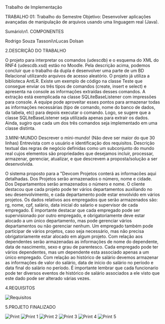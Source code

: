 Trabalho de Implementação

TRABALHO 01: Trabalho do Semestre
Objetivo: Desenvolver aplicações avançadas de manipulação de arquivos usando uma linguagem real (Java).

Sumário\n1. COMPONENTES

Rodrigo Souza Tassoni\nLucas Dolsan

2.DESCRIÇÃO DO TRABALHO

O projeto para interpretar os comandos (udescdb) e o esquema do XML do RNF4 (udescdb.xsd) estão no Moodle. Pela
descrição acima, podemos concluir que o trabalho da dupla é desenvolver uma parte de um BD Relacional utilizando
arquivos de acesso aleatório. O projeto já utiliza a biblioteca AntLR. Existe um exemplo de código na classe Teste que
consegue enviar os três tipos de comandos (create, insert e select) e apresenta na console as informações extraídas
desses comandos. A extração está exemplicada na classe SQLiteBaseListener com impressões para console. A equipe
pode aproveitar esses pontos para armazenar todas as informações necessárias (tipo de comando, nome do banco de
dados, da tabela, etc) para depois executar o comando. Logo, se sugere que a classe SQLiteBaseListener seja utilizada
apenas para extrair os dados. Ainda, sugiro que cada um dos três comandos seja implementado em uma classe distinta.

3.MINI-MUNDO
Descrever o mini-mundo! (Não deve ser maior do que 30 linhas)
Entrevista com o usuário e identificação dos requisitos.
Descrição textual das regras de negócio definidas como um subconjunto do mundo real cujos elementos são propriedades que desejamos incluir, processar, armazenar, gerenciar, atualizar, e que descrevem a proposta/solução a ser desenvolvida.

O sistema proposto para a "Devcom Projetos conterá as informacões aqui detalhadas. Dos Projetos serão armazenados o número, nome e cidade. Dos Departamentos serão armazenados o número e nome. O cliente destacou que cada projeto pode ter vários departamentos auxiliando no seu desenvolvimento, e cada departamento pode estar envolvido em vários projetos. Os dados relativos aos empregados que serão armazenados são: rg, nome, cpf, salário, data inicial do salario e supervisor de cada empregado. É importante destacar que cada empregado pode ser supervisionado por outro empregado, e obrigatoriamente deve estar alocado a um único departamento, mas pode gerenciar vários departamentos ou não gerenciar nenhum. Um empregado também pode participar de vários projetos, caso seja necessário, mas não precisa obrigatoriamente estar alocado em algum projeto. Com relação aos dependentes serão armazenadas as informações de nome do dependente, data de nascimento, sexo e grau de parentesco. Cada empregado pode ter vários dependentes, mas um dependente esta associado apenas a um único empregado. Com relação ao histórico de salário devemos armazenar as informações de valor do salário, data de início do salário no período e data final do salário no período. É importante lembrar que cada funcionario pode ter diversos eventos de histórico de salário associados a ele visto que este dado pode ser alterado várias vezes.

4.REQUISITOS

![Requisitos](https://user-images.githubusercontent.com/45270751/68616600-216a8c80-04a4-11ea-882c-56786b3a2a9b.jpg)

5.PROJETO FINALIZADO

![Print](https://user-images.githubusercontent.com/45270751/68620395-23384e00-04ac-11ea-901c-705936b8653e.jpg)
![Print 1](https://user-images.githubusercontent.com/45270751/68620408-292e2f00-04ac-11ea-88fc-26a63ba07f73.jpg)
![Print 2](https://user-images.githubusercontent.com/45270751/68620409-292e2f00-04ac-11ea-888a-8fc73449ef08.jpg)
![Print 3](https://user-images.githubusercontent.com/45270751/68620410-292e2f00-04ac-11ea-8fd8-b6ff6f95e924.jpg)
![Print 4](https://user-images.githubusercontent.com/45270751/68620406-292e2f00-04ac-11ea-9c4e-2160879439ac.jpg)
![Print 5](https://user-images.githubusercontent.com/45270751/68620407-292e2f00-04ac-11ea-9956-237c04a0aa7d.jpg)
